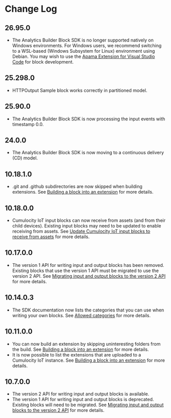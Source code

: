 # Change Log

## 26.95.0
* The Analytics Builder Block SDK is no longer supported natively on Windows environments. For Windows users, we recommend switching to a WSL-based (Windows Subsystem for Linux) environment using Debian. You may wish to use the [Apama Extension for Visual Studio Code](https://marketplace.visualstudio.com/items?itemName=ApamaCommunity.apama-extensions) for block development. 

## 25.298.0
* HTTPOutput Sample block works correctly in partitioned model.

## 25.90.0
* The Analytics Builder Block SDK is now processing the input events with timestamp 0.0.

## 24.0.0
* The Analytics Builder Block SDK is now moving to a continuous delivery (CD) model.

## 10.18.1.0
* .git and .github subdirectories are now skipped when building extensions. See [Building a block into an extension](doc/030-BuildingExtensions.md) for more details.

## 10.18.0.0
* Cumulocity IoT input blocks can now receive from assets (and from their child devices). Existing input blocks may need to be updated to enable receiving from assets. See [Update Cumulocity IoT input blocks to receive from assets](doc/151-MigrateInputBlocksForAssetInput.md) for more details.

## 10.17.0.0
* The version 1 API for writing input and output blocks has been removed. Existing blocks that use the version 1 API must be migrated to use the version 2 API. See [Migrating input and output blocks to the version 2 API](doc/150-MigrateInputOutputBlocks.md) for more details.

## 10.14.0.3
* The SDK documentation now lists the categories that you can use when writing your own blocks. See [Allowed categories](doc/020-NamingAndDoc.md#allowed-categories) for more details.

## 10.11.0.0
* You can now build an extension by skipping uninteresting folders from the build. See [Building a block into an extension](doc/030-BuildingExtensions.md) for more details.
* It is now possible to list the extensions that are uploaded to a Cumulocity IoT instance. See [Building a block into an extension](doc/030-BuildingExtensions.md) for more details.

## 10.7.0.0
* The version 2 API for writing input and output blocks is available.
* The version 1 API for writing input and output blocks is deprecated. Existing blocks will need to be migrated. See [Migrating input and output blocks to the version 2 API](doc/150-MigrateInputOutputBlocks.md) for more details.





